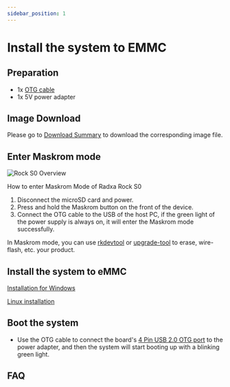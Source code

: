 ```yaml
---
sidebar_position: 1
---
```


# Install the system to EMMC

## Preparation

- 1x [OTG cable](/rockpi/rocks0/accessories/rocks0-wire.md)
- 1x 5V power adapter

## Image Download

Please go to [Download Summary](/rockpi/rocks0/getting-started/download.md) to download the corresponding image file.

## Enter Maskrom mode

![Rock S0 Overview](/img/rockpi/s0/mark_rock_pi_s0.webp)

How to enter Maskrom Mode of Radxa Rock S0

1. Disconnect the microSD card and power.
2. Press and hold the Maskrom button on the front of the device.
3. Connect the OTG cable to the USB of the host PC, if the green light of the power supply is always on, it will enter the Maskrom mode successfully.

In Maskrom mode, you can use [rkdevtool](rkdevtool) or [upgrade-tool](upgrade-tool) to erase, wire-flash, etc. your product.

## Install the system to eMMC

[Installation for Windows](rkdevtool)

[Linux installation](rkdeveloptool)

## Boot the system

- Use the OTG cable to connect the board's [4 Pin USB 2.0 OTG port](/rockpi/rocks0/getting-started/overview.md) to the power adapter, and then the system will start booting up with a blinking green light.

## FAQ
